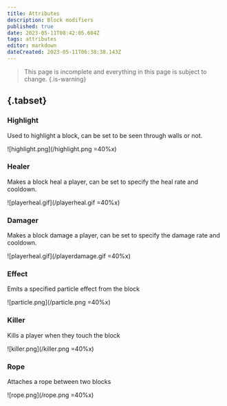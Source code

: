 ```yaml
---
title: Attributes
description: Block modifiers
published: true
date: 2023-05-11T08:42:05.604Z
tags: attributes
editor: markdown
dateCreated: 2023-05-11T06:38:38.143Z
---
```


> This page is incomplete and everything in this page is subject to change.
{.is-warning}

## {.tabset}
### Highlight
Used to highlight a block, can be set to be seen through walls or not.

![highlight.png](/highlight.png =40%x)
### Healer
Makes a block heal a player, can be set to specify the heal rate and cooldown.

![playerheal.gif](/playerheal.gif =40%x)
### Damager
Makes a block damage a player, can be set to specify the damage rate and cooldown.

![playerheal.gif](/playerdamage.gif =40%x)
### Effect
Emits a specified particle effect from the block

![particle.png](/particle.png =40%x)
### Killer
Kills a player when they touch the block

![killer.png](/killer.png =40%x)
### Rope
Attaches a rope between two blocks

![rope.png](/rope.png =40%x)